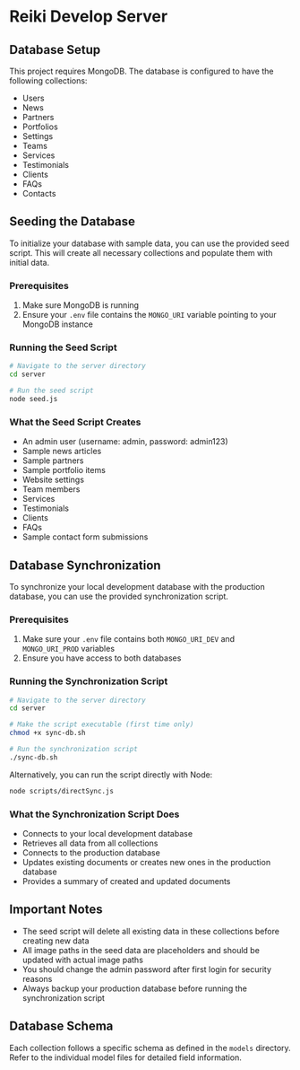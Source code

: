 # Reiki Develop Server

## Database Setup

This project requires MongoDB. The database is configured to have the following collections:

- Users
- News
- Partners
- Portfolios
- Settings
- Teams
- Services
- Testimonials
- Clients
- FAQs
- Contacts

## Seeding the Database

To initialize your database with sample data, you can use the provided seed script. This will create all necessary collections and populate them with initial data.

### Prerequisites

1. Make sure MongoDB is running
2. Ensure your `.env` file contains the `MONGO_URI` variable pointing to your MongoDB instance

### Running the Seed Script

```bash
# Navigate to the server directory
cd server

# Run the seed script
node seed.js
```

### What the Seed Script Creates

- An admin user (username: admin, password: admin123)
- Sample news articles
- Sample partners
- Sample portfolio items
- Website settings
- Team members
- Services
- Testimonials
- Clients
- FAQs
- Sample contact form submissions

## Database Synchronization

To synchronize your local development database with the production database, you can use the provided synchronization script.

### Prerequisites

1. Make sure your `.env` file contains both `MONGO_URI_DEV` and `MONGO_URI_PROD` variables
2. Ensure you have access to both databases

### Running the Synchronization Script

```bash
# Navigate to the server directory
cd server

# Make the script executable (first time only)
chmod +x sync-db.sh

# Run the synchronization script
./sync-db.sh
```

Alternatively, you can run the script directly with Node:

```bash
node scripts/directSync.js
```

### What the Synchronization Script Does

- Connects to your local development database
- Retrieves all data from all collections
- Connects to the production database
- Updates existing documents or creates new ones in the production database
- Provides a summary of created and updated documents

## Important Notes

- The seed script will delete all existing data in these collections before creating new data
- All image paths in the seed data are placeholders and should be updated with actual image paths
- You should change the admin password after first login for security reasons
- Always backup your production database before running the synchronization script

## Database Schema

Each collection follows a specific schema as defined in the `models` directory. Refer to the individual model files for detailed field information.